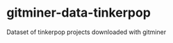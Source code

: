 gitminer-data-tinkerpop
=======================

Dataset of tinkerpop projects downloaded with gitminer